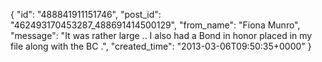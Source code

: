  {
   "id": "488841911151746",
   "post_id": "462493170453287_488691414500129",
   "from_name": "Fiona Munro",
   "message": "It was rather large .. I also had a Bond in honor placed in my file along with the BC .",
   "created_time": "2013-03-06T09:50:35+0000"
 }
